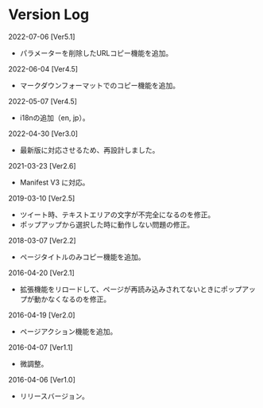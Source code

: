 # Version Log

2022-07-06 [Ver5.1]

- パラメーターを削除したURLコピー機能を追加。

2022-06-04 [Ver4.5]

- マークダウンフォーマットでのコピー機能を追加。

2022-05-07 [Ver4.5]

- i18nの追加（en, jp）。

2022-04-30 [Ver3.0]

- 最新版に対応させるため、再設計しました。

2021-03-23 [Ver2.6]

- Manifest V3 に対応。

2019-03-10 [Ver2.5]

- ツイート時、テキストエリアの文字が不完全になるのを修正。
- ポップアップから選択した時に動作しない問題の修正。

2018-03-07 [Ver2.2]

- ページタイトルのみコピー機能を追加。

2016-04-20 [Ver2.1]

- 拡張機能をリロードして、ページが再読み込みされてないときにポップアップが動かなくなるのを修正。

2016-04-19 [Ver2.0]

- ページアクション機能を追加。

2016-04-07 [Ver1.1]

- 微調整。

2016-04-06 [Ver1.0]

- リリースバージョン。
